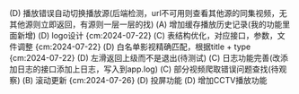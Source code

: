 (D) 播放错误自动切换播放源(后端检测，url不可用则查看其他源的同集视频，无其他源则立即返回，有源则一层一层的找)
(A) 增加缓存播放历史记录(我的功能里面新增)
(D) logo设计 {cm:2024-07-22}
(C) 表结构优化，对应接口，参数，文件调整 {cm:2024-07-22}
(D) 白名单影视精确匹配，根据title + type {cm:2024-07-22}
(D) 左滑返回上级而不是退出(待测试)
(C) 日志功能完善(改添加日志的接口添加上日志，写入到app.log)
(C) 部分视频爬取错误问题查找(待观察)
(B) 滚动更新 {cm:2024-07-26}
(D) 投屏功能
(D) 增加CCTV播放功能